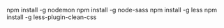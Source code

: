 npm install -g nodemon
npm install -g node-sass
npm install -g less
npm install -g less-plugin-clean-css